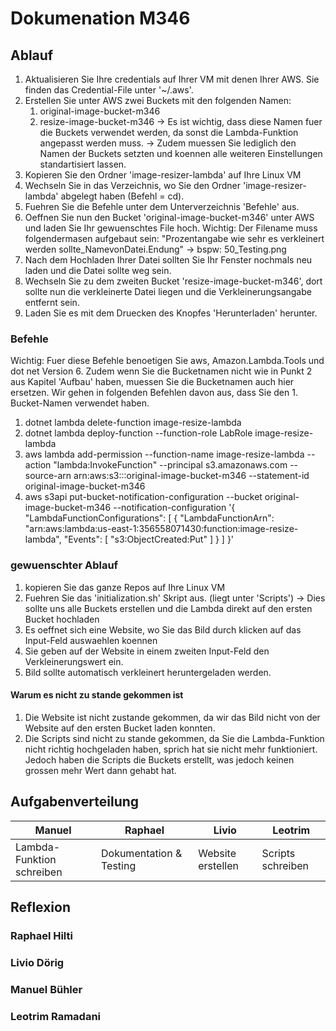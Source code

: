 # Dokumenation M346

## Ablauf
1. Aktualisieren Sie Ihre credentials auf Ihrer VM mit denen Ihrer AWS. Sie finden das Credential-File unter '~/.aws'.
2. Erstellen Sie unter AWS zwei Buckets mit den folgenden Namen:
	1. original-image-bucket-m346
	2. resize-image-bucket-m346
-> Es ist wichtig, dass diese Namen fuer die Buckets verwendet werden, da sonst die Lambda-Funktion angepasst werden muss.
-> Zudem muessen Sie lediglich den Namen der Buckets setzten und koennen alle weiteren Einstellungen standartisiert lassen.
3. Kopieren Sie den Ordner 'image-resizer-lambda' auf Ihre Linux VM
4. Wechseln Sie in das Verzeichnis, wo Sie den Ordner 'image-resizer-lambda' abgelegt haben (Befehl = cd).
5. Fuehren Sie die Befehle unter dem Unterverzeichnis 'Befehle' aus.
6. Oeffnen Sie nun den Bucket 'original-image-bucket-m346' unter AWS und laden Sie Ihr gewuenschtes File hoch.
Wichtig: Der Filename muss folgendermasen aufgebaut sein: "Prozentangabe wie sehr es verkleinert werden sollte_NamevonDatei.Endung" -> bspw: 50_Testing.png
7. Nach dem Hochladen Ihrer Datei sollten Sie Ihr Fenster nochmals neu laden und die Datei sollte weg sein.
8. Wechseln Sie zu dem zweiten Bucket 'resize-image-bucket-m346', dort sollte nun die verkleinerte Datei liegen und die Verkleinerungsangabe entfernt sein.
9. Laden Sie es mit dem Druecken des Knopfes 'Herunterladen' herunter.


### Befehle
Wichtig: Fuer diese Befehle benoetigen Sie aws, Amazon.Lambda.Tools und dot net Version 6. Zudem wenn Sie die Bucketnamen nicht wie in Punkt 2 aus Kapitel 'Aufbau' haben, muessen Sie die Bucketnamen auch hier ersetzen. Wir gehen in folgenden Befehlen davon aus, dass Sie den 1. Bucket-Namen verwendet haben.
1. dotnet lambda delete-function image-resize-lambda
2. dotnet lambda deploy-function --function-role LabRole image-resize-lambda
3. aws lambda add-permission --function-name image-resize-lambda --action "lambda:InvokeFunction" --principal s3.amazonaws.com --source-arn arn:aws:s3:::original-image-bucket-m346 --statement-id original-image-bucket-m346
4. aws s3api put-bucket-notification-configuration --bucket original-image-bucket-m346 --notification-configuration '{
    "LambdaFunctionConfigurations": [
        {
            "LambdaFunctionArn": "arn:aws:lambda:us-east-1:356558071430:function:image-resize-lambda",
            "Events": [
                "s3:ObjectCreated:Put"
            ]
        }
    ]
}'

### gewuenschter Ablauf
1. kopieren Sie das ganze Repos auf Ihre Linux VM
2. Fuehren Sie das 'initialization.sh' Skript aus. (liegt unter 'Scripts')
-> Dies sollte uns alle Buckets erstellen und die Lambda direkt auf den ersten Bucket hochladen
3. Es oeffnet sich eine Website, wo Sie das Bild durch klicken auf das Input-Feld auswaehlen koennen
4. Sie geben auf der Website in einem zweiten Input-Feld den Verkleinerungswert ein.
5. Bild sollte automatisch verkleinert heruntergeladen werden.

#### Warum es nicht zu stande gekommen ist
1. Die Website ist nicht zustande gekommen, da wir das Bild nicht von der Website auf den ersten Bucket laden konnten.
2. Die Scripts sind nicht zu stande gekommen, da Sie die Lambda-Funktion nicht richtig hochgeladen haben, sprich hat sie nicht mehr funktioniert. Jedoch haben die Scripts die Buckets erstellt, was jedoch keinen grossen mehr Wert dann gehabt hat.


## Aufgabenverteilung
| Manuel                    | Raphael                 | Livio                 | Leotrim             |
|---------------------------|-------------------------|-----------------------|---------------------|
| Lambda-Funktion schreiben | Dokumentation & Testing | Website erstellen     | Scripts schreiben   |


## Reflexion

### Raphael Hilti

### Livio Dörig

### Manuel Bühler

### Leotrim Ramadani
